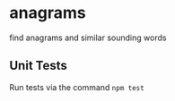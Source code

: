 # anagrams
find anagrams and similar sounding words

## Unit Tests

Run tests via the command `npm test`
